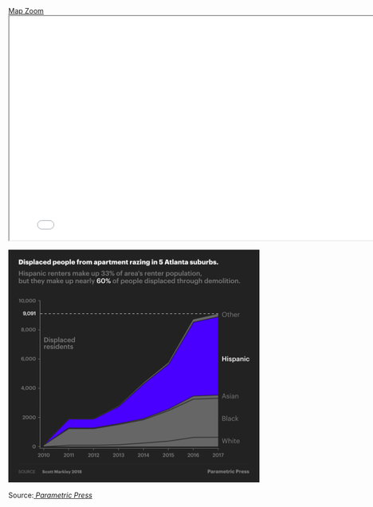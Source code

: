 



<link rel="stylesheet" href="https://cdnjs.cloudflare.com/ajax/libs/font-awesome/4.7.0/css/font-awesome.min.css">
<a href="https://snmarkley1.github.io/apt_map.html" target="_blank">Map Zoom <i class="fa fa-external-link"></i></a>
<iframe
    width="800"
    height="450"
    src="/apt_map.html" >
</iframe>


<p style="text-align: center">
<img src="https://raw.githubusercontent.com/ParametricPress/01-data-science-for-fair-housing/master/static/images/apts.png" 
     width="600"
     title="Apartment Demolitions in Atlanta's Northern Suburbs" />
     <figcaption>Source:<a href="https://parametric.press/issue-01/data-science-for-fair-housing/"><em> Parametric Press</em></a></figcaption>
 </p>
